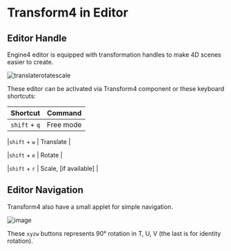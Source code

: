 
# Transform4 in Editor

## Editor Handle

Engine4 editor is equipped with transformation handles to make 4D scenes easier to create.

![translaterotatescale](~/images/gizmo-handles.png)

These editor can be activated via Transform4 component or these keyboard shortcuts:

| Shortcut | Command |
|---|---|
|`shift` + `q` | Free mode |

|`shift` + `w` | Translate |

|`shift` + `e` | Rotate |

|`shift` + `r` | Scale, [if available] |

## Editor Navigation

Transform4 also have a small applet for simple navigation.

![image](~/images/gizmo-navigation.png)

These `xyzw` buttons represents 90° rotation in T, U, V (the last is for identity rotation).
